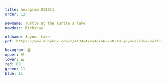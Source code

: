 ```yaml
---
title: hexagram 011011
order: 12

newname: Turtle at the Turtle's lake
newdesc: Rickshaw

oldname: Joyous Lake
pdf: https://www.dropbox.com/s/el34w42ea4qke6v/58-10-joyous-lake-self-indulgence.pdf?dl=0

hexagram: ䷹
upper: ☱
lower: ☱
red: 00
green: 11
blue: 11
---
```

